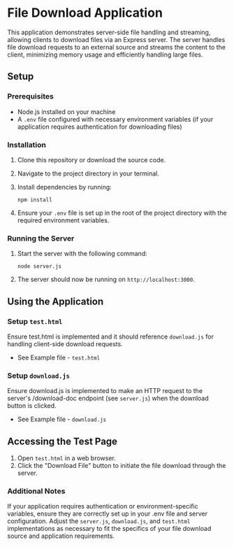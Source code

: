 # File Download Application
This application demonstrates server-side file handling and streaming, allowing clients to download files via an Express server. The server handles file download requests to an external source and streams the content to the client, minimizing memory usage and efficiently handling large files.

## Setup

### Prerequisites
- Node.js installed on your machine
- A `.env` file configured with necessary environment variables (if your application requires authentication for downloading files)

### Installation
1. Clone this repository or download the source code.
2. Navigate to the project directory in your terminal.
3. Install dependencies by running:
 
   ```console
   npm install
   ```
5. Ensure your `.env` file is set up in the root of the project directory with the required environment variables.

### Running the Server
1. Start the server with the following command:
   
   ```console
   node server.js
   ```
3. The server should now be running on `http://localhost:3000`.

## Using the Application

### Setup `test.html`
Ensure test.html is implemented and it should reference `download.js` for handling client-side download requests. 
- See Example file - `test.html`

### Setup `download.js`
Ensure download.js is implemented to make an HTTP request to the server's /download-doc endpoint (see `server.js`) when the download button is clicked. 
- See Example file - `download.js`

## Accessing the Test Page
1. Open `test.html` in a web browser.
2. Click the "Download File" button to initiate the file download through the server.
   
### Additional Notes
If your application requires authentication or environment-specific variables, ensure they are correctly set up in your .env file and server configuration.
Adjust the `server.js`, `download.js`, and `test.html` implementations as necessary to fit the specifics of your file download source and application requirements.

